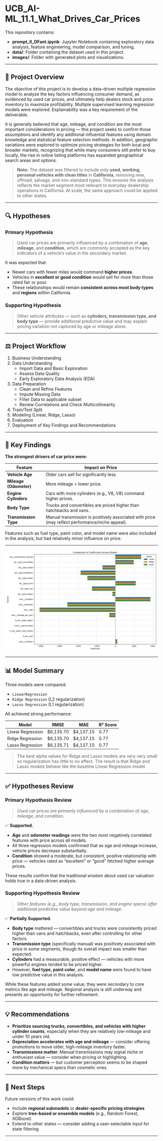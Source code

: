 # UCB_AI-ML_11.1_What_Drives_Car_Prices

This repository contains:
- **prompt_II_DFant.ipynb**: Jupyter Notebook containing exploratory data analysis, feature engineering, model comparison, and tuning.
- **data/**: Folder containing the dataset used in this project. 
- **images/**: Folder with generated plots and visualizations.
  
---

## 📖 Project Overview

The objective of this project is to develop a data-driven multiple regression model to analyze the key factors influencing consumer demand, as evidenced by used car prices, and ultimately help dealers stock and price inventory to maximize profitability. Multiple supervised learning regression models were explored. Explainability was a key requirement of the deliverable. 

It is generally believed that age, mileage, and condition are the most important considerations in pricing — this project seeks to confirm those assumptions and identify any additional influential features using domain knowledge and statistical feature selection methods. In addition, geographic variations were explored to optimize pricing strategies for both local and broader markets, recognizing that while many consumers still prefer to buy locally, the rise in online listing platforms has expanded geographical search areas and options.

> **Note:** The dataset was filtered to include only **used, working, personal vehicles with clean titles** in **California**, removing new, offroad, salvage, and non-standard types. This ensures the analysis reflects the market segment most relevant to everyday dealership operations in California. At scale, the same approach could be applied to other states.

---

## 🔍 Hypotheses

### **Primary Hypothesis**

> Used car prices are primarily influenced by a combination of **age**, **mileage**, and **condition**, which are commonly accepted as the key indicators of a vehicle’s value in the secondary market.

It was expected that:
- Newer cars with fewer miles would command **higher prices**.
- Vehicles in **excellent or good condition** would sell for more than those rated fair or poor.
- These relationships would remain **consistent across most body types** and **regions** within California.

### **Supporting Hypothesis**

> Other vehicle attributes — such as **cylinders, transmission type, and body type** — provide additional predictive value and may explain pricing variation not captured by age or mileage alone.

---

## ⚖️ Project Workflow

1. Business Understanding  
2. Data Understanding
   - Import Data and Basic Exploration 
   - Assess Data Quality 
   - Early Exploratory Data Analysis (EDA)    
4. Data Preparation
   - Clean and Refine Features
   - Impute Missing Data
   - Filter Data to applicable subset
   - Review Correlations and Check Multicollinearity 
5. Train/Test Split 
6. Modeling (Linear, Ridge, Lasso)  
7. Evaluation  
8. Deployment of Key Findings and Recommendations  

---

## 🔹 Key Findings

**The strongest drivers of car price were:**

| Feature             | Impact on Price                                       |
|---------------------|--------------------------------------------------------|
| **Vehicle Age**      | Older cars sell for significantly less.               |
| **Mileage (Odometer)** | More mileage = lower price.                         |
| **Engine Cylinders**  | Cars with more cylinders (e.g., V6, V8) command higher prices. |
| **Body Type**         | Trucks and convertibles are priced higher than hatchbacks and vans. |
| **Transmission Type** | Manual transmission is positively associated with price (may reflect performance/niche appeal). |

Features such as fuel type, paint color, and model name were also included in the analysis, but had relatively minor influence on price.

---

![My Image](images/coefficients_models.png)

---

## 📊 Model Summary

Three models were compared:
- `LinearRegression`
- `Ridge Regression` (L2 regularization)
- `Lasso Regression` (L1 regularization)

All achieved strong performance:

| Model              | RMSE      | MAE       | R² Score |
|-------------------|-----------|-----------|----------|
| Linear Regression | $6,135.70 | $4,137.15 | 0.77     |
| Ridge Regression  | $6,135.70 | $4,137.15 | 0.77     |
| Lasso Regression  | $6,135.71 | $4,137.15 | 0.77     |

> The best alpha values for Ridge and Lasso models are very very small so regularization has little to no effect.  The result is that Ridge and Lasso models behave like the baseline Linear Regression model.

---

## ✅ Hypotheses Review

### **Primary Hypothesis Review**
> *Used car prices are primarily influenced by a combination of age, mileage, and condition.*

✅ **Supported.**

- **Age** and **odometer readings** were the two most negatively correlated features with price across all models.
- All three regression models confirmed that as age and mileage increase, vehicle prices decrease substantially.
- **Condition** showed a moderate, but consistent, positive relationship with price — vehicles rated as “excellent” or “good” fetched higher average prices.

These results confirm that the traditional wisdom about used car valuation holds true in a data-driven analysis.

### **Supporting Hypothesis Review**
> *Other features (e.g., body type, transmission, and engine specs) offer additional predictive value beyond age and mileage.*

✅ **Partially Supported.**

- **Body type** mattered — convertibles and trucks were consistently priced higher than vans and hatchbacks, even after controlling for other factors.
- **Transmission type** (specifically manual) was positively associated with price in some segments, though its overall impact was smaller than expected.
- **Cylinders** had a measurable, positive effect — vehicles with more powerful engines tended to be priced higher.
- However, **fuel type, paint color**, and **model name** were found to have low predictive value in this analysis.

While these features added some value, they were secondary to core metrics like age and mileage. Regional analysis is still underway and presents an opportunity for further refinement.

---

## 💡 Recommendations

- **Prioritize sourcing trucks, convertibles, and vehicles with higher cylinder counts**, especially when they are relatively low-mileage and under 10 years old.
- **Depreciation accelerates with age and mileage** — consider offering promotions to move older, high-mileage inventory faster.
- **Transmissions matter**: Manual transmissions may signal niche or enthusiast value — consider when pricing or highlighting.
- **Condition matters** — but customer perception seems to be shaped more by mechanical specs than cosmetic ones.

---

## 🚀 Next Steps

Future versions of this work could:
- Include **regional submodels** or **dealer-specific pricing strategies**
- Explore **tree-based or ensemble models** (e.g., Random Forest, XGBoost)
- Extend to other states — consider adding a user-selectable input for state filtering

---

